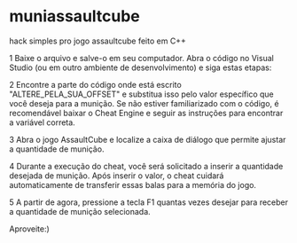 # muniassaultcube
hack simples pro jogo assaultcube feito em C++


1 Baixe o arquivo e salve-o em seu computador. Abra o código no Visual Studio (ou em outro ambiente de desenvolvimento) e siga estas etapas:


2 Encontre a parte do código onde está escrito "ALTERE_PELA_SUA_OFFSET" e substitua isso pelo valor específico que você deseja para a munição. Se não estiver familiarizado com o código, é recomendável baixar o Cheat Engine e seguir as instruções para encontrar a variável correta.


3 Abra o jogo AssaultCube e localize a caixa de diálogo que permite ajustar a quantidade de munição.


4 Durante a execução do cheat, você será solicitado a inserir a quantidade desejada de munição. Após inserir o valor, o cheat cuidará automaticamente de transferir essas balas para a memória do jogo.


5 A partir de agora, pressione a tecla F1 quantas vezes desejar para receber a quantidade de munição selecionada.

Aproveite:)
